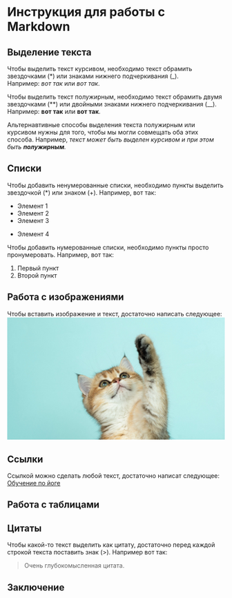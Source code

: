 # Инструкция для работы с Markdown

## Выделение текста

Чтобы выделить текст курсивом, необходимо текст обрамить звездочками (*) или знаками нижнего подчеркивания (_).  
Например: *вот так* или _вот так_.

Чтобы выделить текст полужирным, необходимо текст обрамить двумя звездочками (**) или двойными знаками нижнего подчеркивания (__).  
Например: **вот так** или __вот так__.

Альтернавтивные способы выделения текста полужирным или курсивом нужны для того, чтобы мы могли совмещать оба этих способа. Например, _текст может быть выделен курсивом и при этом быть **полужирным**._

## Списки

Чтобы добавить ненумерованные списки, необходимо пункты выделить звездочкой (*) или знаком (+). Например, вот  так: 

* Элемент 1
* Элемент 2
* Элемент 3
+ Элемент 4

Чтобы добавить нумерованные списки, необходимо пункты просто пронумеровать. Например, вот  так: 

1. Первый пункт
2. Второй пункт

## Работа с изображениями

Чтобы вставить изображение и текст, достаточно написать следующее:  
![Привет, это котик](lapka.jpg)

## Ссылки

Ссылкой можно сделать любой текст, достаточно написат следующее:  
[Обучение по йоге](https://www.yogamaster.ru/)

## Работа с таблицами

## Цитаты

Чтобы какой-то текст выделить как цитату, достаточно перед каждой строкой текста поставить знак (>). Например вот так:

> Очень глубокомысленная цитата.

## Заключение